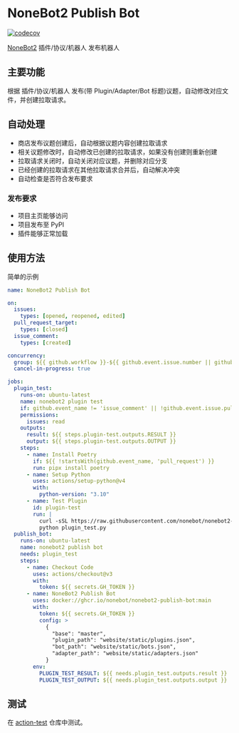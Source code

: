 # NoneBot2 Publish Bot

[![codecov](https://codecov.io/gh/nonebot/nonebot2-publish-bot/branch/main/graph/badge.svg?token=BOIBTOCWCH)](https://codecov.io/gh/nonebot/nonebot2-publish-bot)

[NoneBot2](https://github.com/nonebot/nonebot2) 插件/协议/机器人 发布机器人

## 主要功能

根据 插件/协议/机器人 发布(带 Plugin/Adapter/Bot 标题)议题，自动修改对应文件，并创建拉取请求。

## 自动处理

- 商店发布议题创建后，自动根据议题内容创建拉取请求
- 相关议题修改时，自动修改已创建的拉取请求，如果没有创建则重新创建
- 拉取请求关闭时，自动关闭对应议题，并删除对应分支
- 已经创建的拉取请求在其他拉取请求合并后，自动解决冲突
- 自动检查是否符合发布要求

### 发布要求

- 项目主页能够访问
- 项目发布至 PyPI
- 插件能够正常加载

## 使用方法

简单的示例

```yaml
name: NoneBot2 Publish Bot

on:
  issues:
    types: [opened, reopened, edited]
  pull_request_target:
    types: [closed]
  issue_comment:
    types: [created]

concurrency:
  group: ${{ github.workflow }}-${{ github.event.issue.number || github.run_id }}
  cancel-in-progress: true

jobs:
  plugin_test:
    runs-on: ubuntu-latest
    name: nonebot2 plugin test
    if: github.event_name != 'issue_comment' || !github.event.issue.pull_request
    permissions:
      issues: read
    outputs:
      result: ${{ steps.plugin-test.outputs.RESULT }}
      output: ${{ steps.plugin-test.outputs.OUTPUT }}
    steps:
      - name: Install Poetry
        if: ${{ !startsWith(github.event_name, 'pull_request') }}
        run: pipx install poetry
      - name: Setup Python
        uses: actions/setup-python@v4
        with:
          python-version: "3.10"
      - name: Test Plugin
        id: plugin-test
        run: |
          curl -sSL https://raw.githubusercontent.com/nonebot/nonebot2-publish-bot/main/plugin_test.py -o plugin_test.py
          python plugin_test.py
  publish_bot:
    runs-on: ubuntu-latest
    name: nonebot2 publish bot
    needs: plugin_test
    steps:
      - name: Checkout Code
        uses: actions/checkout@v3
        with:
          token: ${{ secrets.GH_TOKEN }}
      - name: NoneBot2 Publish Bot
        uses: docker://ghcr.io/nonebot/nonebot2-publish-bot:main
        with:
          token: ${{ secrets.GH_TOKEN }}
          config: >
            {
              "base": "master",
              "plugin_path": "website/static/plugins.json",
              "bot_path": "website/static/bots.json",
              "adapter_path": "website/static/adapters.json"
            }
        env:
          PLUGIN_TEST_RESULT: ${{ needs.plugin_test.outputs.result }}
          PLUGIN_TEST_OUTPUT: ${{ needs.plugin_test.outputs.output }}
```

## 测试

在 [action-test](https://github.com/he0119/action-test) 仓库中测试。
